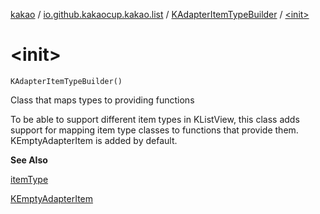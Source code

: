 [kakao](../../index.md) / [io.github.kakaocup.kakao.list](../index.md) / [KAdapterItemTypeBuilder](index.md) / [&lt;init&gt;](./-init-.md)

# &lt;init&gt;

`KAdapterItemTypeBuilder()`

Class that maps types to providing functions

To be able to support different item types in KListView, this class
adds support for mapping item type classes to functions that provide them.
KEmptyAdapterItem is added by default.

**See Also**

[itemType](item-type.md)

[KEmptyAdapterItem](../-k-empty-adapter-item/index.md)

